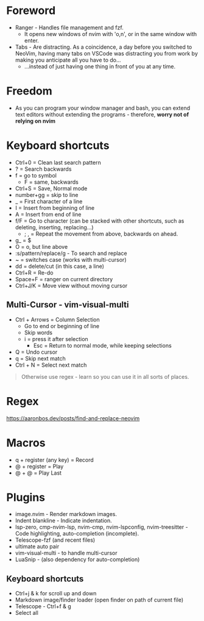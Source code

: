 # Foreword
- Ranger - Handles file management and fzf.
    - It opens new windows of nvim with 'o,n', or in the same window with enter.
- Tabs - Are distracting. As a coincidence, a day before you switched to NeoVim, having many tabs on VSCode was distracting you from work by making you anticipate all you have to do...
    - ...instead of just having one thing in front of you at any time.

# Freedom
- As you can program your window manager and bash, you can extend text editors without extending the programs - therefore, **worry not of relying on nvim**

# Keyboard shortcuts
- Ctrl+0 = Clean last search pattern
- ? = Search backwards
- f = go to symbol
    - F = same, backwards
- Ctrl+S = Save, Normal mode
- number+gg = skip to line
- _ = First character of a line
- I = Insert from beginning of line
- A = Insert from end of line
- f/F = Go to character (can be stacked with other shortcuts, such as deleting, inserting, replacing...)
    - ; , = Repeat the movement from above, backwards on ahead.
- g_ = $
- O = o, but line above
- :s/pattern/replace/g      -       To search and replace
- ~ = switches case (works with multi-cursor)
- dd = delete/cut (in this case, a line)
- Ctrl+R = Re-do
- Space+F = ranger on current directory
- Ctrl+J/K = Move view without moving cursor

## Multi-Cursor - vim-visual-multi
- Ctrl + Arrows = Column Selection
    - Go to end or beginning of line
    - Skip words
    - i = press it after selection
        - Esc = Return to normal mode, while keeping selections
- Q = Undo cursor
- q = Skip next match
- Ctrl + N = Select next match
> Otherwise use regex - learn so you can use it in all sorts of places.

# Regex
https://aaronbos.dev/posts/find-and-replace-neovim

# Macros
- q + register (any key) = Record
- @ + register = Play
- @ + @ = Play Last

# Plugins
- image.nvim - Render markdown images.
- Indent blankline - Indicate indentation.
- lsp-zero, cmp-nvim-lsp, nvim-cmp, nvim-lspconfig, nvim-treesitter - Code highlighting, auto-completion (incomplete).
- Telescope-fzf (and recent files)
- ultimate auto pair
- vim-visual-multi - to handle multi-cursor
- LuaSnip - (also dependency for auto-completion)
## Keyboard shortcuts
- Ctrl+j & k for scroll up and down
- Markdown image/finder loader (open finder on path of current file)
- Telescope - Ctrl+f & g
- Select all
